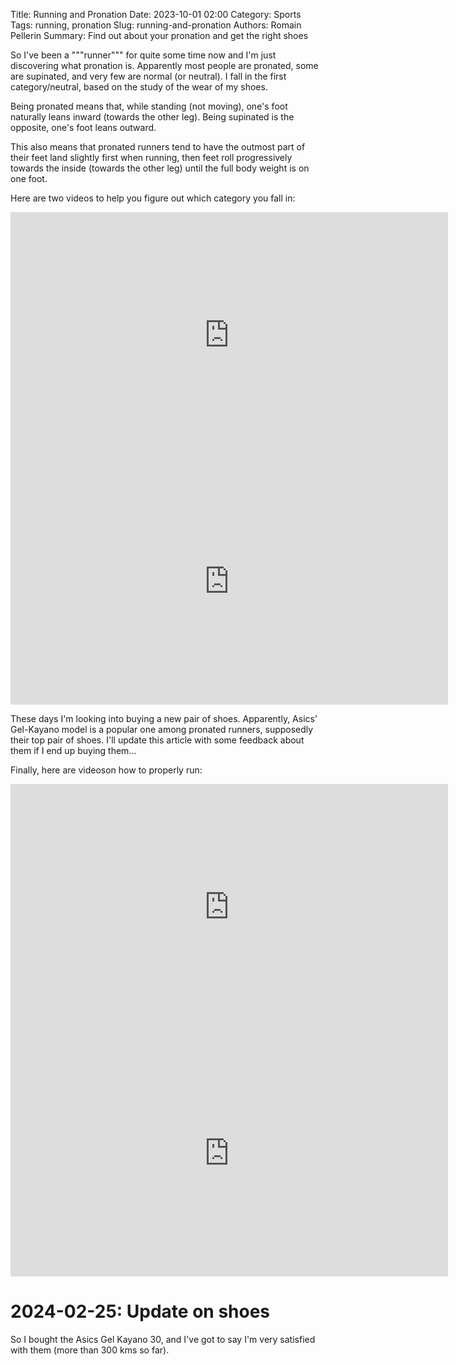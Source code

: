 Title: Running and Pronation
Date: 2023-10-01 02:00
Category: Sports
Tags: running, pronation
Slug: running-and-pronation
Authors: Romain Pellerin
Summary: Find out about your pronation and get the right shoes

So I've been a """runner""" for quite some time now and I'm just discovering what pronation is. Apparently most people are pronated, some are supinated, and very few are normal (or neutral). I fall in the first category/neutral, based on the study of the wear of my shoes.

Being pronated means that, while standing (not moving), one's foot naturally leans inward (towards the other leg). Being supinated is the opposite, one's foot leans outward.

This also means that pronated runners tend to have the outmost part of their feet land slightly first when running, then feet roll progressively towards the inside (towards the other leg) until the full body weight is on one foot.

Here are two videos to help you figure out which category you fall in:

<iframe width="700" height="394" src="https://www.youtube-nocookie.com/embed/1eBUsNk1ya4" title="YouTube video player" frameborder="0" allow="accelerometer; autoplay; clipboard-write; encrypted-media; gyroscope; picture-in-picture" allowfullscreen></iframe>

<iframe width="700" height="394" src="https://www.youtube-nocookie.com/embed/UPlss00XR-8" title="YouTube video player" frameborder="0" allow="accelerometer; autoplay; clipboard-write; encrypted-media; gyroscope; picture-in-picture" allowfullscreen></iframe>

These days I'm looking into buying a new pair of shoes. Apparently, Asics' Gel-Kayano model is a popular one among pronated runners, supposedly their top pair of shoes. I'll update this article with some feedback about them if I end up buying them...

Finally, here are videoson how to properly run:

<iframe width="700" height="394" src="https://www.youtube-nocookie.com/embed/7L-OC7zOn_Q" title="YouTube video player" frameborder="0" allow="accelerometer; autoplay; clipboard-write; encrypted-media; gyroscope; picture-in-picture" allowfullscreen></iframe>

<iframe width="700" height="394" src="https://www.youtube-nocookie.com/embed/9wWDA1qn50w" title="YouTube video player" frameborder="0" allow="accelerometer; autoplay; clipboard-write; encrypted-media; gyroscope; picture-in-picture" allowfullscreen></iframe>

# 2024-02-25: Update on shoes

So I bought the Asics Gel Kayano 30, and I've got to say I'm very satisfied with them (more than 300 kms so far).

